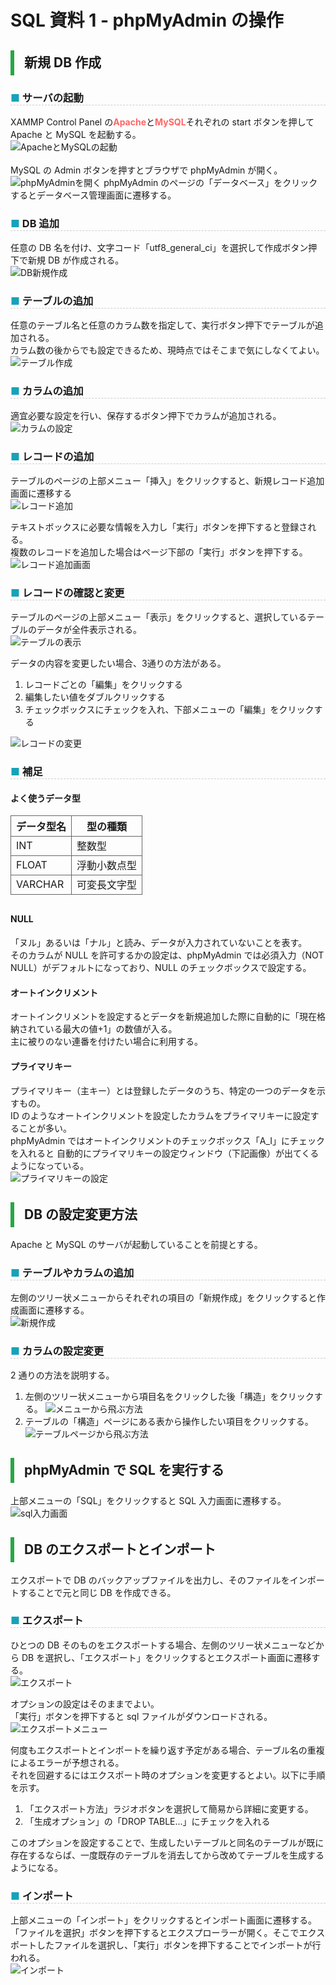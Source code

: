 <link href="https://use.fontawesome.com/releases/v5.0.6/css/all.css" rel="stylesheet">
<style>
  a::after {
    padding: 0 4px;
    content: "\f35d";
    font-family: "Font Awesome 5 Free";
    font-weight: 900;
    font-size: 0.8rem;
  }
  @media print {
    @page { margin: 0; }
    body { margin: 1.6cm; }
  }
  h2 {
    border-left: solid 6px #28a745;
    border-bottom: none!important;
    padding-left: 16px;
    height: 40px!important;
    line-height: 40px!important;
    font-weight: bold!important;
  }
  h3 {
    padding-left: -14px;
    border-bottom: dashed #ccc 1px;
  }
  h3:before {
    content: "■ ";
    color: #17a2b8;
  }
  th, td {
    border: solid 1px #666;
  }
  table {
    margin-bottom: 30px;
  }
  strong {
    color: #f66;
  }
  hr {
    margin-bottom: 30px;
    border-color: #ccc;
  }
  blockquote {
    background: none!important;
    /* font-style: italic; */
    color: #999;
  }
</style>

# SQL 資料 1 - phpMyAdmin の操作

## 新規 DB 作成

### サーバの起動

XAMMP Control Panel の**Apache**と**MySQL**それぞれの start ボタンを押して Apache と MySQL を起動する。  
![ApacheとMySQLの起動](img/01/2020-02-25-152323.png)  
<br>
MySQL の Admin ボタンを押すとブラウザで phpMyAdmin が開く。  
![phpMyAdminを開く](img/01/2020-02-25-152333.png)
phpMyAdmin のページの「データベース」をクリックするとデータベース管理画面に遷移する。

<div class="page">

### DB 追加

任意の DB 名を付け、文字コード「utf8_general_ci」を選択して作成ボタン押下で新規 DB が作成される。  
![DB新規作成](img/01/2020-02-25-153833.png)

<div class="page">

### テーブルの追加

任意のテーブル名と任意のカラム数を指定して、実行ボタン押下でテーブルが追加される。  
カラム数の後からでも設定できるため、現時点ではそこまで気にしなくてよい。  
![テーブル作成](img/01/2020-02-25-180112.png)

### カラムの追加

適宜必要な設定を行い、保存するボタン押下でカラムが追加される。  
![カラムの設定](img/01/2020-02-26-134125.png)

<div class="page">

### レコードの追加

テーブルのページの上部メニュー「挿入」をクリックすると、新規レコード追加画面に遷移する  
![レコード追加](img/01/2020-03-02-094502.png)

テキストボックスに必要な情報を入力し「実行」ボタンを押下すると登録される。  
複数のレコードを追加した場合はページ下部の「実行」ボタンを押下する。  
![レコード追加画面](img/01/2020-03-02-100525.png)

<div class="page">

### レコードの確認と変更

テーブルのページの上部メニュー「表示」をクリックすると、選択しているテーブルのデータが全件表示される。  
![テーブルの表示](img/01/2020-03-02-100713.png)

データの内容を変更したい場合、3通りの方法がある。

1. レコードごとの「編集」をクリックする
1. 編集したい値をダブルクリックする
1. チェックボックスにチェックを入れ、下部メニューの「編集」をクリックする

![レコードの変更](img/01/2020-03-02-105118.png)


<div class="page">

### 補足

#### よく使うデータ型

| データ型名 | 型の種類     |
| ---------- | ------------ |
| INT        | 整数型       |
| FLOAT      | 浮動小数点型 |
| VARCHAR    | 可変長文字型 |

#### NULL

「ヌル」あるいは「ナル」と読み、データが入力されていないことを表す。  
そのカラムが NULL を許可するかの設定は、phpMyAdmin では必須入力（NOT NULL）がデフォルトになっており、NULL のチェックボックスで設定する。

#### オートインクリメント

オートインクリメントを設定するとデータを新規追加した際に自動的に「現在格納されている最大の値+1」の数値が入る。  
主に被りのない連番を付けたい場合に利用する。

#### プライマリキー

プライマリキー（主キー）とは登録したデータのうち、特定の一つのデータを示すもの。  
ID のようなオートインクリメントを設定したカラムをプライマリキーに設定することが多い。  
phpMyAdmin ではオートインクリメントのチェックボックス「A_I」にチェックを入れると
自動的にプライマリキーの設定ウィンドウ（下記画像）が出てくるようになっている。  
![プライマリキーの設定](img/01/2020-02-26-113541.png)

<div class="page">

## DB の設定変更方法

Apache と MySQL のサーバが起動していることを前提とする。

### テーブルやカラムの追加

左側のツリー状メニューからそれぞれの項目の「新規作成」をクリックすると作成画面に遷移する。  
![新規作成](img/01/2020-02-27-111437.png)

<div class="page">

### カラムの設定変更

2 通りの方法を説明する。

1. 左側のツリー状メニューから項目名をクリックした後「構造」をクリックする。
   ![メニューから飛ぶ方法](img/01/2020-02-27-112952.png)
1. テーブルの「構造」ページにある表から操作したい項目をクリックする。
   ![テーブルページから飛ぶ方法](img/01/2020-02-27-114101.png)

<div class="page">

## phpMyAdmin で SQL を実行する

上部メニューの「SQL」をクリックすると SQL 入力画面に遷移する。  
![sql入力画面](img/01/2020-02-27-122233.png)

<div class="page">

## DB のエクスポートとインポート

エクスポートで DB のバックアップファイルを出力し、そのファイルをインポートすることで元と同じ DB を作成できる。

### エクスポート

ひとつの DB そのものをエクスポートする場合、左側のツリー状メニューなどから DB を選択し、「エクスポート」をクリックするとエクスポート画面に遷移する。  
![エクスポート](img/01/2020-02-27-171246.png)

オプションの設定はそのままでよい。  
「実行」ボタンを押下すると sql ファイルがダウンロードされる。  
![エクスポートメニュー](img/01/2020-02-27-171517.png)

<div class="page">

何度もエクスポートとインポートを繰り返す予定がある場合、テーブル名の重複によるエラーが予想される。  
それを回避するにはエクスポート時のオプションを変更するとよい。以下に手順を示す。

1. 「エクスポート方法」ラジオボタンを選択して簡易から詳細に変更する。
1. 「生成オプション」の「DROP TABLE...」にチェックを入れる

このオプションを設定することで、生成したいテーブルと同名のテーブルが既に存在するならば、一度既存のテーブルを消去してから改めてテーブルを生成するようになる。

### インポート

上部メニューの「インポート」をクリックするとインポート画面に遷移する。  
「ファイルを選択」ボタンを押下するとエクスプローラーが開く。そこでエクスポートしたファイルを選択し、「実行」ボタンを押下することでインポートが行われる。  
![インポート](img/01/2020-02-27-182754.png)
